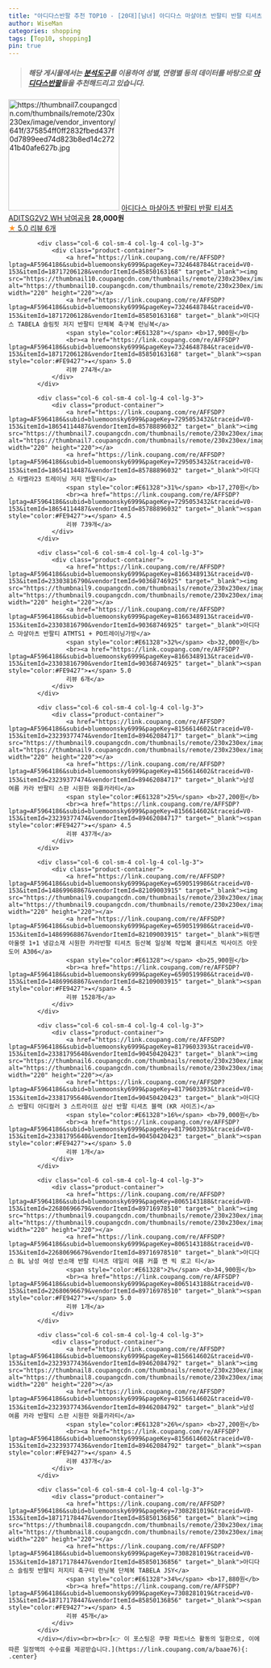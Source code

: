 ```yaml
---
title: "아디다스반팔 추천 TOP10 - [20대][남녀] 아디다스 마샬아츠 반팔티 반팔 티셔츠 ADITSG2V2 WH 남여공용"
author: WiseMan
categories: shopping
tags: [Top10, shopping]
pin: true
---
```


> ##### 해당 게시물에서는 [**분석도구**](https://itemscout.io/)를 이용하여 **성별**, **연령별** 등의 데이터를 바탕으로 [**아디다스반팔**](https://link.coupang.com/a/baae76)들을 추천해드리고 있습니다.
<div class="container"><div class="row">
            <div class="col-6 col-sm-4 col-lg-4 col-lg-3">
                <div class="product-container">
                    <a href="https://link.coupang.com/re/AFFSDP?lptag=AF5964186&subid=bluemoonsky6999&pageKey=7305963186&traceid=V0-153&itemId=18706023969&vendorItemId=90544038262" target="_blank"><img src="https://thumbnail7.coupangcdn.com/thumbnails/remote/230x230ex/image/vendor_inventory/641f/375854ff0ff2832fbed437f0d7899eed74d823b8ed14c27241b40afe627b.jpg" alt="https://thumbnail7.coupangcdn.com/thumbnails/remote/230x230ex/image/vendor_inventory/641f/375854ff0ff2832fbed437f0d7899eed74d823b8ed14c27241b40afe627b.jpg" width="220" height="220"></a>
                    <a href="https://link.coupang.com/re/AFFSDP?lptag=AF5964186&subid=bluemoonsky6999&pageKey=7305963186&traceid=V0-153&itemId=18706023969&vendorItemId=90544038262" target="_blank">아디다스 마샬아츠 반팔티 반팔 티셔츠 ADITSG2V2 WH 남여공용</a>
                    <span style="color:#E61328"></span> <b>28,000원</b>
                    <br><a href="https://link.coupang.com/re/AFFSDP?lptag=AF5964186&subid=bluemoonsky6999&pageKey=7305963186&traceid=V0-153&itemId=18706023969&vendorItemId=90544038262" target="_blank"><span style="color:#FE9427">★</span> 5.0
                    리뷰 6개</a>
                </div>
            </div>
            
            <div class="col-6 col-sm-4 col-lg-4 col-lg-3">
                <div class="product-container">
                    <a href="https://link.coupang.com/re/AFFSDP?lptag=AF5964186&subid=bluemoonsky6999&pageKey=7324648784&traceid=V0-153&itemId=18717206128&vendorItemId=85850163168" target="_blank"><img src="https://thumbnail10.coupangcdn.com/thumbnails/remote/230x230ex/image/vendor_inventory/ddd1/b64f45c25918d8bd0c4daa8b124702e93deb39b1af534197a1b9de76f7db.jpg" alt="https://thumbnail10.coupangcdn.com/thumbnails/remote/230x230ex/image/vendor_inventory/ddd1/b64f45c25918d8bd0c4daa8b124702e93deb39b1af534197a1b9de76f7db.jpg" width="220" height="220"></a>
                    <a href="https://link.coupang.com/re/AFFSDP?lptag=AF5964186&subid=bluemoonsky6999&pageKey=7324648784&traceid=V0-153&itemId=18717206128&vendorItemId=85850163168" target="_blank">아디다스 TABELA 슬림핏 저지 반팔티 단체복 축구복 런닝복</a>
                    <span style="color:#E61328"></span> <b>17,900원</b>
                    <br><a href="https://link.coupang.com/re/AFFSDP?lptag=AF5964186&subid=bluemoonsky6999&pageKey=7324648784&traceid=V0-153&itemId=18717206128&vendorItemId=85850163168" target="_blank"><span style="color:#FE9427">★</span> 5.0
                    리뷰 274개</a>
                </div>
            </div>
            
            <div class="col-6 col-sm-4 col-lg-4 col-lg-3">
                <div class="product-container">
                    <a href="https://link.coupang.com/re/AFFSDP?lptag=AF5964186&subid=bluemoonsky6999&pageKey=7295053432&traceid=V0-153&itemId=18654114487&vendorItemId=85788896032" target="_blank"><img src="https://thumbnail7.coupangcdn.com/thumbnails/remote/230x230ex/image/vendor_inventory/1f19/4ad4175b634cc1601cd3ef4f867288503617e8d019f1bba36357677a6c96.jpg" alt="https://thumbnail7.coupangcdn.com/thumbnails/remote/230x230ex/image/vendor_inventory/1f19/4ad4175b634cc1601cd3ef4f867288503617e8d019f1bba36357677a6c96.jpg" width="220" height="220"></a>
                    <a href="https://link.coupang.com/re/AFFSDP?lptag=AF5964186&subid=bluemoonsky6999&pageKey=7295053432&traceid=V0-153&itemId=18654114487&vendorItemId=85788896032" target="_blank">아디다스 타벨라23 트레이닝 저지 반팔티</a>
                    <span style="color:#E61328">31%</span> <b>17,270원</b>
                    <br><a href="https://link.coupang.com/re/AFFSDP?lptag=AF5964186&subid=bluemoonsky6999&pageKey=7295053432&traceid=V0-153&itemId=18654114487&vendorItemId=85788896032" target="_blank"><span style="color:#FE9427">★</span> 4.5
                    리뷰 739개</a>
                </div>
            </div>
            
            <div class="col-6 col-sm-4 col-lg-4 col-lg-3">
                <div class="product-container">
                    <a href="https://link.coupang.com/re/AFFSDP?lptag=AF5964186&subid=bluemoonsky6999&pageKey=8166348913&traceid=V0-153&itemId=23303816790&vendorItemId=90368746925" target="_blank"><img src="https://thumbnail9.coupangcdn.com/thumbnails/remote/230x230ex/image/vendor_inventory/5ee9/f82ef771ca40cc8626c1e1c8434040a31e85e45105d31a2a3a450191ea9e.jpg" alt="https://thumbnail9.coupangcdn.com/thumbnails/remote/230x230ex/image/vendor_inventory/5ee9/f82ef771ca40cc8626c1e1c8434040a31e85e45105d31a2a3a450191ea9e.jpg" width="220" height="220"></a>
                    <a href="https://link.coupang.com/re/AFFSDP?lptag=AF5964186&subid=bluemoonsky6999&pageKey=8166348913&traceid=V0-153&itemId=23303816790&vendorItemId=90368746925" target="_blank">아디다스 마샬아츠 반팔티 ATMTS1 + PO트레이닝가방</a>
                    <span style="color:#E61328">32%</span> <b>32,000원</b>
                    <br><a href="https://link.coupang.com/re/AFFSDP?lptag=AF5964186&subid=bluemoonsky6999&pageKey=8166348913&traceid=V0-153&itemId=23303816790&vendorItemId=90368746925" target="_blank"><span style="color:#FE9427">★</span> 5.0
                    리뷰 6개</a>
                </div>
            </div>
            
            <div class="col-6 col-sm-4 col-lg-4 col-lg-3">
                <div class="product-container">
                    <a href="https://link.coupang.com/re/AFFSDP?lptag=AF5964186&subid=bluemoonsky6999&pageKey=8156614602&traceid=V0-153&itemId=23239377474&vendorItemId=89462084717" target="_blank"><img src="https://thumbnail9.coupangcdn.com/thumbnails/remote/230x230ex/image/vendor_inventory/8283/8836912b56d5568435fefca4a14c2622fdcf9374a3e78906f599a8b48a6e.jpg" alt="https://thumbnail9.coupangcdn.com/thumbnails/remote/230x230ex/image/vendor_inventory/8283/8836912b56d5568435fefca4a14c2622fdcf9374a3e78906f599a8b48a6e.jpg" width="220" height="220"></a>
                    <a href="https://link.coupang.com/re/AFFSDP?lptag=AF5964186&subid=bluemoonsky6999&pageKey=8156614602&traceid=V0-153&itemId=23239377474&vendorItemId=89462084717" target="_blank">남성 여름 카라 반팔티 스판 시원한 와플카라티</a>
                    <span style="color:#E61328">25%</span> <b>27,200원</b>
                    <br><a href="https://link.coupang.com/re/AFFSDP?lptag=AF5964186&subid=bluemoonsky6999&pageKey=8156614602&traceid=V0-153&itemId=23239377474&vendorItemId=89462084717" target="_blank"><span style="color:#FE9427">★</span> 4.5
                    리뷰 437개</a>
                </div>
            </div>
            
            <div class="col-6 col-sm-4 col-lg-4 col-lg-3">
                <div class="product-container">
                    <a href="https://link.coupang.com/re/AFFSDP?lptag=AF5964186&subid=bluemoonsky6999&pageKey=6590519986&traceid=V0-153&itemId=14869968867&vendorItemId=82109003915" target="_blank"><img src="https://thumbnail9.coupangcdn.com/thumbnails/remote/230x230ex/image/vendor_inventory/f123/dc9c43598d51fc8d304b7051567bc1aa0f09ced0fda70628533ada7a7c9a.jpg" alt="https://thumbnail9.coupangcdn.com/thumbnails/remote/230x230ex/image/vendor_inventory/f123/dc9c43598d51fc8d304b7051567bc1aa0f09ced0fda70628533ada7a7c9a.jpg" width="220" height="220"></a>
                    <a href="https://link.coupang.com/re/AFFSDP?lptag=AF5964186&subid=bluemoonsky6999&pageKey=6590519986&traceid=V0-153&itemId=14869968867&vendorItemId=82109003915" target="_blank">워킹맨 아울렛 1+1 냉감소재 시원한 카라반팔 티셔츠 등산복 일상복 작업복 쿨티셔츠 빅사이즈 아웃도어 A306</a>
                    <span style="color:#E61328"></span> <b>25,900원</b>
                    <br><a href="https://link.coupang.com/re/AFFSDP?lptag=AF5964186&subid=bluemoonsky6999&pageKey=6590519986&traceid=V0-153&itemId=14869968867&vendorItemId=82109003915" target="_blank"><span style="color:#FE9427">★</span> 4.5
                    리뷰 1528개</a>
                </div>
            </div>
            
            <div class="col-6 col-sm-4 col-lg-4 col-lg-3">
                <div class="product-container">
                    <a href="https://link.coupang.com/re/AFFSDP?lptag=AF5964186&subid=bluemoonsky6999&pageKey=8179603393&traceid=V0-153&itemId=23381795640&vendorItemId=90450420423" target="_blank"><img src="https://thumbnail6.coupangcdn.com/thumbnails/remote/230x230ex/image/vendor_inventory/1a8d/b605ba14623c13c167ad7136d98fa48c7fa13c74069a2861afc3aea3e75b.png" alt="https://thumbnail6.coupangcdn.com/thumbnails/remote/230x230ex/image/vendor_inventory/1a8d/b605ba14623c13c167ad7136d98fa48c7fa13c74069a2861afc3aea3e75b.png" width="220" height="220"></a>
                    <a href="https://link.coupang.com/re/AFFSDP?lptag=AF5964186&subid=bluemoonsky6999&pageKey=8179603393&traceid=V0-153&itemId=23381795640&vendorItemId=90450420423" target="_blank">아디다스 반팔티 아디컬러 3 스트라이프 삼선 반팔 티셔츠 블랙 (KR 사이즈)</a>
                    <span style="color:#E61328">16%</span> <b>79,000원</b>
                    <br><a href="https://link.coupang.com/re/AFFSDP?lptag=AF5964186&subid=bluemoonsky6999&pageKey=8179603393&traceid=V0-153&itemId=23381795640&vendorItemId=90450420423" target="_blank"><span style="color:#FE9427">★</span> 5.0
                    리뷰 1개</a>
                </div>
            </div>
            
            <div class="col-6 col-sm-4 col-lg-4 col-lg-3">
                <div class="product-container">
                    <a href="https://link.coupang.com/re/AFFSDP?lptag=AF5964186&subid=bluemoonsky6999&pageKey=8065143188&traceid=V0-153&itemId=22680696679&vendorItemId=89716978510" target="_blank"><img src="https://thumbnail9.coupangcdn.com/thumbnails/remote/230x230ex/image/vendor_inventory/b7f7/29a9761d8206b5514d16f545d3be2331108c7f7fc5df2bb78d2cf73b1475.jpg" alt="https://thumbnail9.coupangcdn.com/thumbnails/remote/230x230ex/image/vendor_inventory/b7f7/29a9761d8206b5514d16f545d3be2331108c7f7fc5df2bb78d2cf73b1475.jpg" width="220" height="220"></a>
                    <a href="https://link.coupang.com/re/AFFSDP?lptag=AF5964186&subid=bluemoonsky6999&pageKey=8065143188&traceid=V0-153&itemId=22680696679&vendorItemId=89716978510" target="_blank">아디다스 BL 남성 여성 반소매 반팔 티셔츠 데일리 여름 커플 면 빅 로고 티</a>
                    <span style="color:#E61328">2%</span> <b>34,900원</b>
                    <br><a href="https://link.coupang.com/re/AFFSDP?lptag=AF5964186&subid=bluemoonsky6999&pageKey=8065143188&traceid=V0-153&itemId=22680696679&vendorItemId=89716978510" target="_blank"><span style="color:#FE9427">★</span> 5.0
                    리뷰 1개</a>
                </div>
            </div>
            
            <div class="col-6 col-sm-4 col-lg-4 col-lg-3">
                <div class="product-container">
                    <a href="https://link.coupang.com/re/AFFSDP?lptag=AF5964186&subid=bluemoonsky6999&pageKey=8156614602&traceid=V0-153&itemId=23239377436&vendorItemId=89462084792" target="_blank"><img src="https://thumbnail8.coupangcdn.com/thumbnails/remote/230x230ex/image/vendor_inventory/09d8/9fd31554438406d881ec63591a1043adf1e86b70640d9af992abfe205568.jpg" alt="https://thumbnail8.coupangcdn.com/thumbnails/remote/230x230ex/image/vendor_inventory/09d8/9fd31554438406d881ec63591a1043adf1e86b70640d9af992abfe205568.jpg" width="220" height="220"></a>
                    <a href="https://link.coupang.com/re/AFFSDP?lptag=AF5964186&subid=bluemoonsky6999&pageKey=8156614602&traceid=V0-153&itemId=23239377436&vendorItemId=89462084792" target="_blank">남성 여름 카라 반팔티 스판 시원한 와플카라티</a>
                    <span style="color:#E61328">26%</span> <b>27,200원</b>
                    <br><a href="https://link.coupang.com/re/AFFSDP?lptag=AF5964186&subid=bluemoonsky6999&pageKey=8156614602&traceid=V0-153&itemId=23239377436&vendorItemId=89462084792" target="_blank"><span style="color:#FE9427">★</span> 4.5
                    리뷰 437개</a>
                </div>
            </div>
            
            <div class="col-6 col-sm-4 col-lg-4 col-lg-3">
                <div class="product-container">
                    <a href="https://link.coupang.com/re/AFFSDP?lptag=AF5964186&subid=bluemoonsky6999&pageKey=7308281019&traceid=V0-153&itemId=18717178447&vendorItemId=85850136856" target="_blank"><img src="https://thumbnail8.coupangcdn.com/thumbnails/remote/230x230ex/image/vendor_inventory/93b7/cfd79dfe4524e93027e90d3838af6f30dd2fd7e96bebbff76021362ca1fb.jpg" alt="https://thumbnail8.coupangcdn.com/thumbnails/remote/230x230ex/image/vendor_inventory/93b7/cfd79dfe4524e93027e90d3838af6f30dd2fd7e96bebbff76021362ca1fb.jpg" width="220" height="220"></a>
                    <a href="https://link.coupang.com/re/AFFSDP?lptag=AF5964186&subid=bluemoonsky6999&pageKey=7308281019&traceid=V0-153&itemId=18717178447&vendorItemId=85850136856" target="_blank">아디다스 슬림핏 반팔티 저지티 축구티 런닝복 단체복 TABELA JSY</a>
                    <span style="color:#E61328">34%</span> <b>17,880원</b>
                    <br><a href="https://link.coupang.com/re/AFFSDP?lptag=AF5964186&subid=bluemoonsky6999&pageKey=7308281019&traceid=V0-153&itemId=18717178447&vendorItemId=85850136856" target="_blank"><span style="color:#FE9427">★</span> 4.5
                    리뷰 45개</a>
                </div>
            </div>
            </div></div><br><br>[👉 이 포스팅은 쿠팡 파트너스 활동의 일환으로, 이에 따른 일정액의 수수료를 제공받습니다.](https://link.coupang.com/a/baae76){: .center}